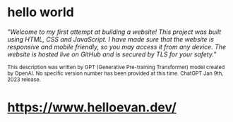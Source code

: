 # hello world

*"Welcome to my first attempt at building a website! This project was built using HTML, CSS and JavaScript. I have made sure that the website is responsive and mobile friendly, so you may access it from any device. The website is hosted live on GitHub and is secured by TLS for your safety."*

<sub>This description was written by GPT (Generative Pre-training Transformer) model created by OpenAI. No specific version number has been provided at this time. ChatGPT Jan 9th, 2023 release.</sub>

# https://www.helloevan.dev/
